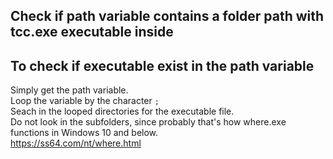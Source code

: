 ## Check if path variable contains a folder path with tcc.exe executable inside
## To check if executable exist in the path variable
Simply get the path variable.   
Loop the variable by the character `;`  
Seach in the looped directories for the executable file.   
Do not look in the subfolders, since probably that's how where.exe functions in Windows 10 and below.    
https://ss64.com/nt/where.html  

